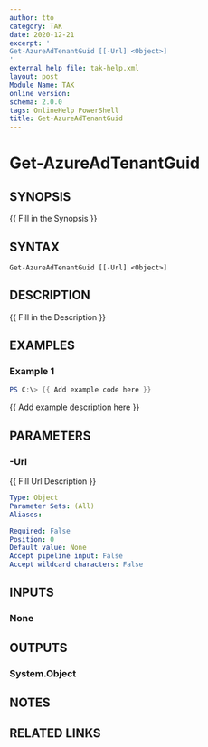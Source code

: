 ```yaml
---
author: tto
category: TAK
date: 2020-12-21
excerpt: '
Get-AzureAdTenantGuid [[-Url] <Object>]
'
external help file: tak-help.xml
layout: post
Module Name: TAK
online version:
schema: 2.0.0
tags: OnlineHelp PowerShell
title: Get-AzureAdTenantGuid
---
```


# Get-AzureAdTenantGuid

## SYNOPSIS
{{ Fill in the Synopsis }}

## SYNTAX

```
Get-AzureAdTenantGuid [[-Url] <Object>]
```

## DESCRIPTION
{{ Fill in the Description }}

## EXAMPLES

### Example 1
```powershell
PS C:\> {{ Add example code here }}
```

{{ Add example description here }}

## PARAMETERS

### -Url
{{ Fill Url Description }}

```yaml
Type: Object
Parameter Sets: (All)
Aliases:

Required: False
Position: 0
Default value: None
Accept pipeline input: False
Accept wildcard characters: False
```

## INPUTS

### None

## OUTPUTS

### System.Object
## NOTES

## RELATED LINKS
